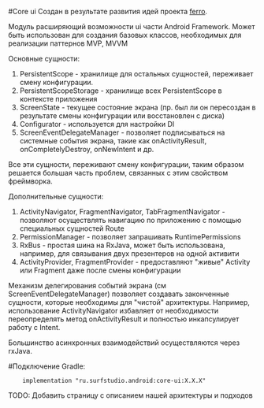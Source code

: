 #Core ui
Cоздан в результате развития идей проекта [ferro](https://github.com/MaksTuev/ferro).

Модуль расширяющий возможности ui части Android Framework.
Может быть использован для создания базовых классов, необходимых для реализации паттернов MVP, MVVM

Основные сущности:
1. PersistentScope - хранилище для остальных сущностей,
   переживает смену конфигурации.
1. PersistentScopeStorage - хранилище всех PersistentScope в контексте приложения
1. ScreenState - текущее состояние экрана (пр. был ли он пересоздан в результате смены конфигурации или восстановлен с диска)
1. Configurator - используется для настройки DI
1. ScreenEventDelegateManager - позволяет подписываться на системные события экрана, такие как onActivityResult, onCompletelyDestroy, onNewIntent и др.

Все эти сущности, переживают смену конфигурации, таким образом решается большая часть проблем, связанных с этим свойством фреймворка. 

Дополнительные сущности:

1. ActivityNavigator, FragmentNavigator, TabFragmentNavigator - позволяют осуществлять навигацию по приложению c помощью специальных сущностей Route
1. PermissionManager - позволяет запрашивать RuntimePermissions
1. RxBus - простая шина на RxJava, может быть использована, например, для связывания двух презентеров на одной активити
1. ActivityProvider, FragmentProvider - предоставляют "живые" Activity или Fragment даже после смены конфигурации  

Механизм делегирования событий экрана (см ScreenEventDelegateManager) позволяет создавать законченные сущности, которые необходимы для "чистой" архитектуры. Например, использование ActivityNavigator избавляет от необходимости переопределять метод onActivityResult и полностью инкапсулирует работу с Intent.

Большинство асинхронных взаимодействий осуществляются через rxJava. 

#Подключение
Gradle:
```
    implementation "ru.surfstudio.android:core-ui:X.X.X"
```

TODO: Добавить страницу с описанием нашей архитектуры и подходов